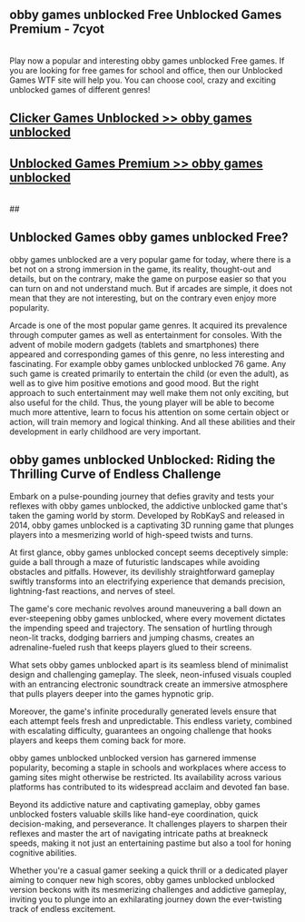 ## obby games unblocked Free Unblocked Games Premium - 7cyot <br>
<br>
Play now a popular and interesting obby games unblocked Free games. If you are looking for free games for school and office, then our Unblocked Games WTF site will help you. You can choose cool, crazy and exciting unblocked games of different genres!


##  [Clicker Games Unblocked >> obby games unblocked](http://freeplayer.one?title=obby_games_unblocked&ref=05)

##  [Unblocked Games Premium >> obby games unblocked](http://freeplayer.one?title=obby_games_unblocked&ref=05)
  <br>
  ##



## Unblocked Games obby games unblocked Free?

obby games unblocked are a very popular game for today, where there is a bet not on a strong immersion in the game, its reality, thought-out and details, but on the contrary, make the game on purpose easier so that you can turn on and not understand much. But if arcades are simple, it does not mean that they are not interesting, but on the contrary even enjoy more popularity.

Arcade is one of the most popular game genres. It acquired its prevalence through computer games as well as entertainment for consoles. With the advent of mobile modern gadgets (tablets and smartphones) there appeared and corresponding games of this genre, no less interesting and fascinating. For example obby games unblocked unblocked 76 game. Any such game is created primarily to entertain the child (or even the adult), as well as to give him positive emotions and good mood. But the right approach to such entertainment may well make them not only exciting, but also useful for the child. Thus, the young player will be able to become much more attentive, learn to focus his attention on some certain object or action, will train memory and logical thinking. And all these abilities and their development in early childhood are very important.

##  obby games unblocked Unblocked: Riding the Thrilling Curve of Endless Challenge

Embark on a pulse-pounding journey that defies gravity and tests your reflexes with obby games unblocked, the addictive unblocked game that's taken the gaming world by storm. Developed by RobKayS and released in 2014, obby games unblocked is a captivating 3D running game that plunges players into a mesmerizing world of high-speed twists and turns.

At first glance, obby games unblocked concept seems deceptively simple: guide a ball through a maze of futuristic landscapes while avoiding obstacles and pitfalls. However, its devilishly straightforward gameplay swiftly transforms into an electrifying experience that demands precision, lightning-fast reactions, and nerves of steel.

The game's core mechanic revolves around maneuvering a ball down an ever-steepening obby games unblocked, where every movement dictates the impending speed and trajectory. The sensation of hurtling through neon-lit tracks, dodging barriers and jumping chasms, creates an adrenaline-fueled rush that keeps players glued to their screens.

What sets obby games unblocked apart is its seamless blend of minimalist design and challenging gameplay. The sleek, neon-infused visuals coupled with an entrancing electronic soundtrack create an immersive atmosphere that pulls players deeper into the games hypnotic grip.

Moreover, the game's infinite procedurally generated levels ensure that each attempt feels fresh and unpredictable. This endless variety, combined with escalating difficulty, guarantees an ongoing challenge that hooks players and keeps them coming back for more.

obby games unblocked unblocked version has garnered immense popularity, becoming a staple in schools and workplaces where access to gaming sites might otherwise be restricted. Its availability across various platforms has contributed to its widespread acclaim and devoted fan base.

Beyond its addictive nature and captivating gameplay, obby games unblocked fosters valuable skills like hand-eye coordination, quick decision-making, and perseverance. It challenges players to sharpen their reflexes and master the art of navigating intricate paths at breakneck speeds, making it not just an entertaining pastime but also a tool for honing cognitive abilities.

Whether you're a casual gamer seeking a quick thrill or a dedicated player aiming to conquer new high scores, obby games unblocked unblocked version beckons with its mesmerizing challenges and addictive gameplay, inviting you to plunge into an exhilarating journey down the ever-twisting track of endless excitement.